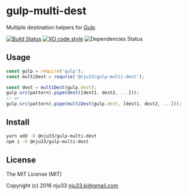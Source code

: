 # gulp-multi-dest

Multiple destination helpers for [Gulp](https://github.com/gulpjs/gulp)

[![Build Status](https://travis-ci.org/nju33/gulp-multi-dest.svg?branch=master)](https://travis-ci.org/nju33/gulp-multi-dest) [![XO code style](https://img.shields.io/badge/code_style-XO-5ed9c7.svg)](https://github.com/sindresorhus/xo) ![Dependencies Status](https://david-dm.org/nju33/gulp-multi-dest.svg)

## Usage

```js
const gulp = require('gulp');
const multiDest = requrie('@nju33/gulp-multi-dest');

const dest = multiDest(gulp.dest);
gulp.src(pattern).pipe(dest([dest1, dest2, ...]));
// or
gulp.src(pattern).pipe(multiDest(gulp.dest, [dest1, dest2, ...]));
```

## Install

```bash
yarn add -D @nju33/gulp-multi-dest
npm i -D @nju33/gulp-multi-dest
```

## License

The MIT License (MIT)

Copyright (c) 2016 nju33 nju33.ki@gmail.com
